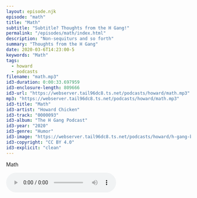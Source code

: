 ```yaml
---
layout: episode.njk
episode: "math"
title: "Math"
subtitle: "Subtitle? Thoughts from the H Gang!"
permalink: "/episodes/math/index.html"
description: "Non-sequiturs and so forth"
summary: "Thoughts from the H Gang"
date: 2020-03-6T14:23:00-5
keywords: "Math"
tags:
  - howard
  - podcasts
filename: "math.mp3"
id3-duration: 0:00:33.697959
id3-enclosure-length: 809666
id3-url: "https://webserver.tail96dc8.ts.net/podcasts/howard/math.mp3"
mp3: "https://webserver.tail96dc8.ts.net/podcasts/howard/math.mp3"
id3-title: "Math"
id3-artist: "Howard Chicken"
id3-track: "0000093"
id3-album: "The H Gang Podcast"
id3-year: "2020"
id3-genre: "Humor"
id3-image: "https://webserver.tail96dc8.ts.net/podcasts/howard/h-gang-bold.jpg"
id3-copyright: "CC BY 4.0"
id3-explicit: "clean"
---
```

Math

<audio controls>
  <source src="https://webserver.tail96dc8.ts.net/podcasts/howard/math.mp3">
</audio>
